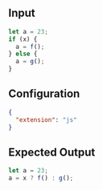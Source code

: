 
## Input
```javascript input
let a = 23;
if (x) {
  a = f();
} else {
  a = g();
}
```

## Configuration
```json configuration
{
  "extension": "js"
}
```

## Expected Output
```javascript expected output
let a = 23;
a = x ? f() : g();
```
